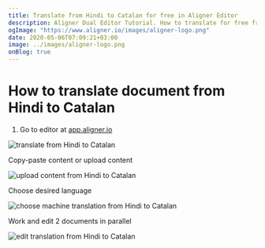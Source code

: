 ```yaml
---
title: Translate from Hindi to Catalan for free in Aligner Editor
description: Aligner Dual Editor Tutorial. How to translate for free from Hindi to Catalan. Aligner is multilingual document management platform. 
ogImage: "https://www.aligner.io/images/aligner-logo.png"
date: 2020-05-06T07:09:21+03:00
image: ../images/aligner-logo.png
onBlog: true
---
```


# How to translate document from Hindi to Catalan

1. Go to editor at [app.aligner.io](https://app.aligner.io "Aligner App web page")

![translate from Hindi to Catalan](../aligner-blank-editor.png "translate from Hindi to Catalan")

Copy-paste content or upload content

![upload content from Hindi to Catalan](../aligner-uploaded-document.png "upload content from Hindi to Catalan")

Choose desired language

![choose machine translation from Hindi to Catalan](../aligner-language-dropdown.png "choose machine translation from Hindi to Catalan")

Work and edit 2 documents in parallel

![edit translation from Hindi to Catalan](../aligner-double-sitded-editor.png "edit translation from Hindi to Catalan")

